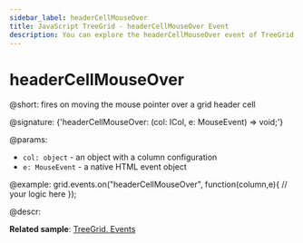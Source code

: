 ```yaml
---
sidebar_label: headerCellMouseOver
title: JavaScript TreeGrid - headerCellMouseOver Event 
description: You can explore the headerCellMouseOver event of TreeGrid in the documentation of the DHTMLX JavaScript UI library. Browse developer guides and API reference, try out code examples and live demos, and download a free 30-day evaluation version of DHTMLX Suite.
---
```


# headerCellMouseOver

@short: fires on moving the mouse pointer over a grid header cell

@signature: {'headerCellMouseOver: (col: ICol, e: MouseEvent) => void;'}

@params:
- `col: object` - an object with a column configuration
- `e: MouseEvent` - a native HTML event object

@example:
grid.events.on("headerCellMouseOver", function(column,e){
    // your logic here
});

@descr:

**Related sample**: [TreeGrid. Events](https://snippet.dhtmlx.com/sgwnxshe)
